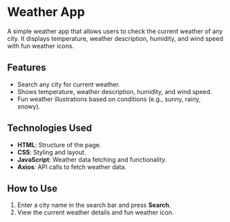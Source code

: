 # Weather App

A simple weather app that allows users to check the current weather of any city. It displays temperature, weather description, humidity, and wind speed with fun weather icons.

## Features

- Search any city for current weather.
- Shows temperature, weather description, humidity, and wind speed.
- Fun weather illustrations based on conditions (e.g., sunny, rainy, snowy).

## Technologies Used

- **HTML**: Structure of the page.
- **CSS**: Styling and layout.
- **JavaScript**: Weather data fetching and functionality.
- **Axios**: API calls to fetch weather data.

## How to Use

1. Enter a city name in the search bar and press **Search**.
2. View the current weather details and fun weather icon.
